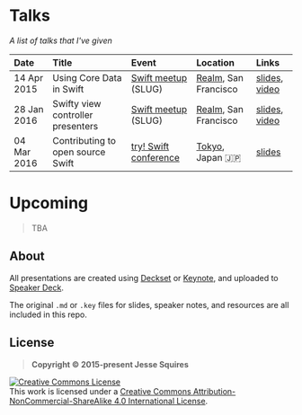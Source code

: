 # Talks

*A list of talks that I've given*

| Date          | Title                             | Event                         | Location                          | Links                             |
|:--------------|:----------------------------------|:------------------------------|:----------------------------------|:----------------------------------|
| 14 Apr 2015   | Using Core Data in Swift          | [Swift meetup][event1] (SLUG)   | [Realm][location1], San Francisco | [slides][slides1], [video][video1]|
| 28 Jan 2016   | Swifty view controller presenters | [Swift meetup][event2] (SLUG)   | [Realm][location2], San Francisco | [slides][slides2], [video][video2]|
| 04 Mar 2016   | Contributing to open source Swift | [try! Swift conference][event3] | [Tokyo][location3], Japan :jp: | [slides][slides3] |

# Upcoming

> TBA

## About

All presentations are created using [Deckset](http://www.decksetapp.com) or [Keynote](https://www.apple.com/mac/keynote/), and uploaded to [Speaker Deck](https://speakerdeck.com/jessesquires). 

The original `.md` or `.key` files for slides, speaker notes, and resources are all included in this repo.

## License

>**Copyright &copy; 2015-present Jesse Squires**

<a rel="license" href="https://creativecommons.org/licenses/by-nc-sa/4.0/"><img alt="Creative Commons License" style="border-width:0" src="https://i.creativecommons.org/l/by-nc-sa/4.0/88x31.png" /></a><br />This work is licensed under a <a rel="license" href="https://creativecommons.org/licenses/by-nc-sa/4.0/">Creative Commons Attribution-NonCommercial-ShareAlike 4.0 International License</a>.

<!-- Links -->

[slides1]:https://speakerdeck.com/jessesquires/using-core-data-in-swift
[event1]:https://www.meetup.com/swift-language/events/220612410/
[location1]:https://realm.io
[video1]:https://realm.io/news/jesse-squires-core-data-swift

[slides2]:https://speakerdeck.com/jessesquires/swifty-view-controller-presenters
[event2]:https://www.meetup.com/swift-language/events/227833264/
[location2]:https://realm.io
[video2]:https://realm.io/news/slug-jesse-squires-swifty-view-controller-presenters

[slides3]:https://speakerdeck.com/jessesquires/contributing-to-open-source-swift
[event3]:http://www.tryswiftconf.com/en
[location3]:http://www.tryswiftconf.com/en#location
[video3]:https://realm.io/news/
